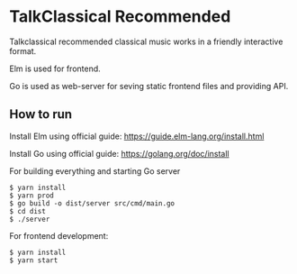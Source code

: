 # TalkClassical Recommended

Talkclassical recommended classical music works in a friendly interactive format.

Elm is used for frontend.

Go is used as web-server for seving static frontend files and providing API.

## How to run

Install Elm using official guide: https://guide.elm-lang.org/install.html

Install Go using official guide: https://golang.org/doc/install

For building everything and starting Go server

```
$ yarn install
$ yarn prod
$ go build -o dist/server src/cmd/main.go
$ cd dist
$ ./server
```

For frontend development:

```
$ yarn install
$ yarn start
```
